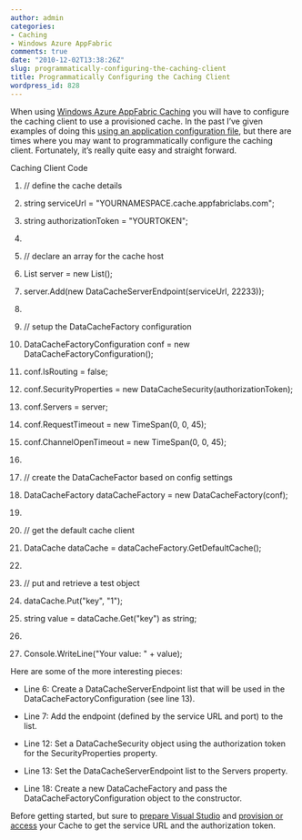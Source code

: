 ```yaml
---
author: admin
categories:
- Caching
- Windows Azure AppFabric
comments: true
date: "2010-12-02T13:38:26Z"
slug: programmatically-configuring-the-caching-client
title: Programmatically Configuring the Caching Client
wordpress_id: 828
---
```


When using [Windows Azure AppFabric Caching](http://www.microsoft.com/en-us/appfabric/azure/middleware-services.aspx#Caching) you will have to configure the caching client to use a provisioned cache. In the past I’ve given examples of doing this [using an application configuration file](http://www.wadewegner.com/2010/11/code-for-the-windows-azure-appfabric-caching-demo/), but there are times where you may want to programmatically configure the caching client. Fortunately, it’s really quite easy and straight forward.

 

  

    

Caching Client Code

     

      

        
  1. // define the cache details
         
  2. string serviceUrl = "YOURNAMESPACE.cache.appfabriclabs.com"; 
         
  3. string authorizationToken = "YOURTOKEN"; 
         
  4.          
  5. // declare an array for the cache host
         
  6. List<DataCacheServerEndpoint> server = new List<DataCacheServerEndpoint>(); 
         
  7. server.Add(new DataCacheServerEndpoint(serviceUrl, 22233)); 
         
  8.          
  9. // setup the DataCacheFactory configuration
         
  10. DataCacheFactoryConfiguration conf = new DataCacheFactoryConfiguration(); 
         
  11. conf.IsRouting = false; 
         
  12. conf.SecurityProperties = new DataCacheSecurity(authorizationToken); 
         
  13. conf.Servers = server; 
         
  14. conf.RequestTimeout = new TimeSpan(0, 0, 45); 
         
  15. conf.ChannelOpenTimeout = new TimeSpan(0, 0, 45); 
         
  16.          
  17. // create the DataCacheFactor based on config settings
         
  18. DataCacheFactory dataCacheFactory = new DataCacheFactory(conf); 
         
  19.          
  20. // get the default cache client
         
  21. DataCache dataCache = dataCacheFactory.GetDefaultCache(); 
         
  22.          
  23. // put and retrieve a test object
         
  24. dataCache.Put("key", "1"); 
         
  25. string value = dataCache.Get("key") as string; 
         
  26.          
  27. Console.WriteLine("Your value: " + value); 

    
Here are some of the more interesting pieces:

 

  
  * Line 6: Create a DataCacheServerEndpoint list that will be used in the DataCacheFactoryConfiguration (see line 13). 
   
  * Line 7: Add the endpoint (defined by the service URL and port) to the list. 
   
  * Line 12: Set a DataCacheSecurity object using the authorization token for the SecurityProperties property. 
   
  * Line 13: Set the DataCacheServerEndpoint list to the Servers property. 
   
  * Line 18: Create a new DataCacheFactory and pass the DataCacheFactoryConfiguration object to the constructor. 
 

Before getting started, but sure to [prepare Visual Studio](http://msdn.microsoft.com/en-us/library/gg278344.aspx) and [provision or access](http://msdn.microsoft.com/en-us/library/gg278349.aspx) your Cache to get the service URL and the authorization token.
